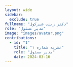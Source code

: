 ```yaml
---
layout: wide
sidebar:
  exclude: true
fullname: "دکتر زینب شیرکول"
role: "مدیر مسئول"
image: "images/avatar.png"
contributions:
  - id: "1"
    title: "نشریه شماره ۱"
    role: "مدیر مسئول"
    date: 2024-03-16
---
```

